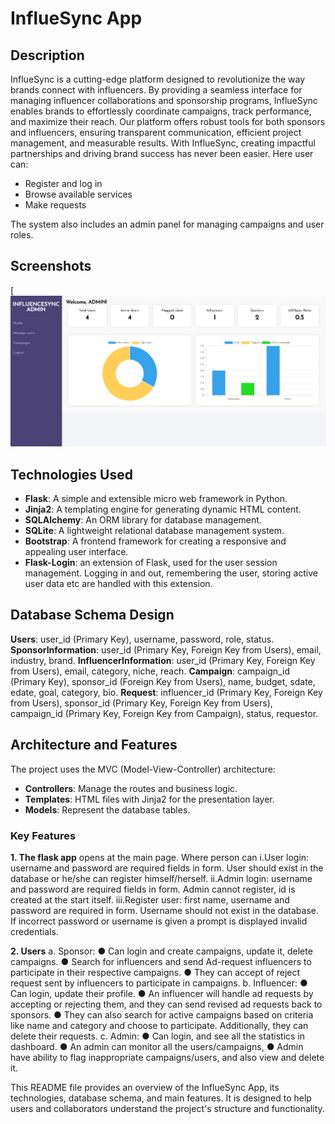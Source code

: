 # InflueSync App

## Description
InflueSync is a cutting-edge platform designed to revolutionize the way brands connect with influencers. By providing a seamless interface for managing influencer collaborations and sponsorship programs, InflueSync enables brands to effortlessly coordinate campaigns, track performance, and maximize their reach. Our platform offers robust tools for both sponsors and influencers, ensuring transparent communication, efficient project management, and measurable results. With InflueSync, creating impactful partnerships and driving brand success has never been easier.
Here user can:
- Register and log in
- Browse available services
- Make requests

The system also includes an admin panel for managing campaigns and user roles.

## Screenshots

[![Screenshot 2024-12-03 20224525](https://github.com/KumarRishabh-crypto/MAD1-ISCEP/blob/main/Screenshot%202024-12-03%20224525.png)

## Technologies Used

- **Flask**: A simple and extensible micro web framework in Python.
- **Jinja2**: A templating engine for generating dynamic HTML content.
- **SQLAlchemy**: An ORM library for database management.
- **SQLite**: A lightweight relational database management system.
- **Bootstrap**: A frontend framework for creating a responsive and appealing user interface.
- **Flask-Login**: an extension of Flask, used for the user session management. Logging in and out, remembering the user, storing active user data etc are handled 
with this extension.

## Database Schema Design

**Users**: user_id (Primary Key), username, password, role, status.
**SponsorInformation**: user_id (Primary Key, Foreign Key from Users), email, industry, brand.
**InfluencerInformation**: user_id (Primary Key, Foreign Key from Users), email, category, niche, reach.
**Campaign**: campaign_id (Primary Key), sponsor_id (Foreign Key from Users), name, budget, sdate, edate, goal, category, bio.
**Request**: influencer_id (Primary Key, Foreign Key from Users), sponsor_id (Primary Key, Foreign Key from Users), campaign_id (Primary Key, Foreign Key from Campaign), status, requestor.

## Architecture and Features
The project uses the MVC (Model-View-Controller) architecture:

- **Controllers**: Manage the routes and business logic.
- **Templates**: HTML files with Jinja2 for the presentation layer.
- **Models**: Represent the database tables.

### Key Features

**1. The flask app** opens at the main page. Where person can
i.User login: username and password are required fields in form. User should exist in the database or he/she can register himself/herself.
ii.Admin login: username and password are required fields in form. Admin cannot register, id is created at the start itself.
iii.Register user: first name, username and password are required in form.
Username should not exist in the database.
If incorrect password or username is given a prompt is displayed invalid credentials.

**2. Users**
a. Sponsor:
● Can login and create campaigns, update it, delete campaigns.
● Search for influencers and send Ad-request influencers to participate in their respective campaigns.
● They can accept of reject request sent by influencers to participate in campaigns.
b. Influencer:
● Can login, update their profile.
● An influencer will handle ad requests by accepting or rejecting them, and they can send revised ad requests back to sponsors.
● They can also search for active campaigns based on criteria like name and category and choose to participate. Additionally, they can delete their requests.
c. Admin:
● Can login, and see all the statistics in dashboard.
● An admin can monitor all the users/campaigns,
● Admin have ability to flag inappropriate campaigns/users, and also view and delete it.

This README file provides an overview of the InflueSync App, its technologies, database schema, and main features. It is designed to help users and collaborators understand the project's structure and functionality.
